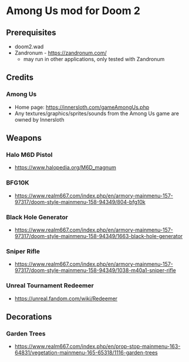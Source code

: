 # Among Us mod for Doom 2
## Prerequisites
- doom2.wad
- Zandronum - https://zandronum.com/
  - may run in other applications, only tested with Zandronum

## Credits
### Among Us
- Home page: https://innersloth.com/gameAmongUs.php
- Any textures/graphics/sprites/sounds from the Among Us game are owned by Innersloth

## Weapons
### Halo M6D Pistol
- https://www.halopedia.org/M6D_magnum
### BFG10K
- https://www.realm667.com/index.php/en/armory-mainmenu-157-97317/doom-style-mainmenu-158-94349/804-bfg10k
### Black Hole Generator
- https://www.realm667.com/index.php/en/armory-mainmenu-157-97317/doom-style-mainmenu-158-94349/1663-black-hole-generator 
### Sniper Rifle
- https://www.realm667.com/index.php/en/armory-mainmenu-157-97317/doom-style-mainmenu-158-94349/1038-m40a1-sniper-rifle
### Unreal Tournament Redeemer
- https://unreal.fandom.com/wiki/Redeemer

## Decorations
### Garden Trees
- https://www.realm667.com/index.php/en/prop-stop-mainmenu-163-64831/vegetation-mainmenu-165-65318/1116-garden-trees
